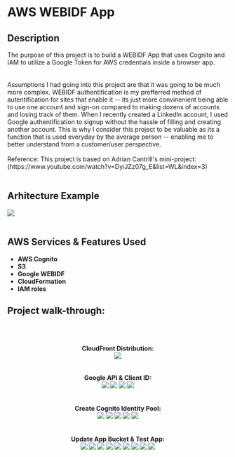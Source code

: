 <h1>AWS WEBIDF App</h1>

<h2>Description</h2>
The purpose of this project is to build a WEBIDF App that uses Cognito and IAM to utilize a Google Token for AWS credentials inside a browser app.
<br />
<br />
<br />
Assumptions I had going into this project are that it was going to be much more complex. WEBIDF authentification is my prefferred method of autentification for sites that enable it -- its just more convinenient being able to use one account and sign-on compared to making dozens of accounts and losing track of them. When I recently created a LinkedIn account, I used Google authentification to signup without the hassle of filling and creating another account. This is why I consider this project to be valuable as its a function that is used everyday by the average person -- enabling me to better understand from a customer/user perspective.
<br />
<br />
Reference: This project is based on Adrian Cantrill's mini-project:  (https://www.youtube.com/watch?v=DyiJZz07g_E&list=WL&index=3)
<br />
<br />
<h2>Arhitecture Example</h2>
<img src="https://i.imgur.com/Td6mfju.png"/>
<br />
<br />

<h2>AWS Services & Features Used</h2>

- <b>AWS Cognito</b>
- <b>S3<b>
- <b>Google WEBIDF</b>
- <b>CloudFormation<b>
- <b>IAM roles<b>


<h2>Project walk-through:</h2>
<br />
<br />
<p align="center">
CloudFront Distribution: <br/>
<img src="https://i.imgur.com/3LAuwBW.png"/>
<br />
<br />
<br /> 
Google API & Client ID:  <br/>
<img src="https://i.imgur.com/mZR4Moe.png"/>
<img src="https://i.imgur.com/01POYGu.png"/>
<img src="https://i.imgur.com/63AWyYk.png"/>
<img src="https://i.imgur.com/OcUV50m.png"/>
<br />
<br />
<br />
Create Cognito Identity Pool: <br/>
<img src="https://i.imgur.com/5glGY7n.png"/>
<img src="https://i.imgur.com/c73BbDG.png"/>
<img src="https://i.imgur.com/I0MlMae.png"/>
<img src="https://i.imgur.com/K8YHkzd.png"/>
<img src="https://i.imgur.com/FRBiOvS.png"/>
<br />
<br />
<br /> 
Update App Bucket & Test App:  <br/>
<img src="https://i.imgur.com/RYKfSlx.png"/>
<img src="https://i.imgur.com/wYvzSDU.png"/>
<img src="https://i.imgur.com/ty2fZQr.png"/>
<img src="https://i.imgur.com/SkxrI9F.png"/>
<img src="https://i.imgur.com/iGhJGVQ.png"/>
<img src="https://i.imgur.com/MISlmiu.png"/>
<img src="https://i.imgur.com/IEXuI5O.png"/>
<img src="https://i.imgur.com/RyxlwQS.png"/>
<img src="https://i.imgur.com/qP8yQJe.png"/>
<br />
<br />
</p>

<!--
 ```diff
- text in red
+ text in green
! text in orange
# text in gray
@@ text in purple (and bold)@@
```
--!>
